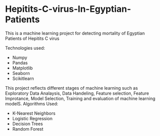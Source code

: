 # Hepitits-C-virus-In-Egyptian-Patients
This is a machine learning project for detecting mortality of Egyptian Patients of Hepitits C virus

Technologies used:
* Numpy
* Pandas
* Matplotlib
* Seaborn
* Scikitlearn

This project reflects different stages of machine learning such as Exploratory Data Analaysis, Data Handeling, Feature selection, Feature Improtance, Model Selection, Training and evaluation of machine learning modelS.
Algorithms Used:
* K-Nearest Neighbors
* Logistic Regression
* Decision Trees
* Random Forest
